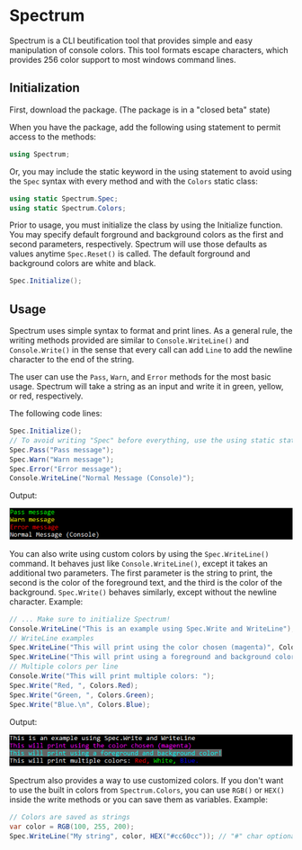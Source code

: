 # Spectrum

Spectrum is a CLI beutification tool that provides simple and easy manipulation of console colors.
This tool formats escape characters, which provides 256 color support to most windows command lines.

## Initialization

First, download the package. (The package is in a "closed beta" state)

When you have the package, add the following using statement to permit access to the methods:
```C#
using Spectrum;
```
Or, you may include the static keyword in the using statement to avoid using the `Spec` syntax with every method and with the `Colors` static class:
```C#
using static Spectrum.Spec;
using static Spectrum.Colors;
```
Prior to usage, you must initialize the class by using the Initialize function. 
You may specify default forground and background colors as the first and second parameters, respectively. 
Spectrum will use those defaults as values anytime `Spec.Reset()` is called. 
The default forground and background colors are white and black.
```C#
Spec.Initialize();
```

## Usage

Spectrum uses simple syntax to format and print lines. 
As a general rule, the writing methods provided are similar to `Console.WriteLine()` and `Console.Write()` in the sense that every call can add `Line` to add the newline character to the end of the string.

The user can use the `Pass`, `Warn`, and `Error` methods for the most basic usage. 
Spectrum will take a string as an input and write it in green, yellow, or red, respectively.

The following code lines:
```C#
Spec.Initialize();
// To avoid writing "Spec" before everything, use the using static statement
Spec.Pass("Pass message");
Spec.Warn("Warn message");
Spec.Error("Error message");
Console.WriteLine("Normal Message (Console)");
```
Output:

![Example output of Pass, Warn, and Error lines](/images/PFEExample.png)

You can also write using custom colors by using the `Spec.WriteLine()` command.
It behaves just like `Console.WriteLine()`, except it takes an additional two parameters. 
The first parameter is the string to print, the second is the color of the foreground text, and the third is the color of the background. `Spec.Write()` behaves similarly, except without the newline character. Example:

```C#
// ... Make sure to initialize Spectrum!
Console.WriteLine("This is an example using Spec.Write and WriteLine");
// WriteLine examples
Spec.WriteLine("This will print using the color chosen (magenta)", Colors.Magenta);
Spec.WriteLine("This will print using a foreground and background color!", Colors.Cyan, Colors.Grey);
// Multiple colors per line
Console.Write("This will print multiple colors: ");
Spec.Write("Red, ", Colors.Red);
Spec.Write("Green, ", Colors.Green);
Spec.Write("Blue.\n", Colors.Blue);
```

Output:


![Example output of Pass, Warn, and Error lines](/images/WLExample.png)

Spectrum also provides a way to use customized colors. If you don't want to use the built in colors from `Spectrum.Colors`, you can use `RGB()` or `HEX()` inside the write methods or you can save them as variables. Example:
```C#
// Colors are saved as strings
var color = RGB(100, 255, 200);
Spec.WriteLine("My string", color, HEX("#cc60cc")); // "#" char optional for HEX()
```